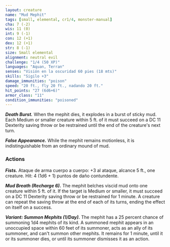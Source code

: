 ```yaml
---
layout: creature
name: "Mud Mephit"
tags: [small, elemental, cr1/4, monster-manual]
cha: 7 (-2)
wis: 11 (0)
int: 9 (-1)
con: 12 (+1)
dex: 12 (+1)
str: 8 (-1)
size: Small elemental
alignment: neutral evil
challenge: "1/4 (50 XP)"
languages: "Aquan, Terran"
senses: "Visión en la oscuridad 60 pies (18 mts)"
skills: "Sigilo +3"
damage_immunities: "poison"
speed: "20 ft., fly 20 ft., nadando 20 ft."
hit_points: "27 (6d6+6)"
armor_class: "11"
condition_immunities: "poisoned"
---
```


***Death Burst.*** When the mephit dies, it explodes in a burst of sticky mud. Each Medium or smaller creature within 5 ft. of it must succeed on a DC 11 Dexterity saving throw or be restrained until the end of the creature's next turn.

***False Appearance.*** While the mephit remains motionless, it is indistinguishable from an ordinary mound of mud.

### Actions

***Fists.*** Ataque de arma cuerpo a cuerpo: +3 al ataque, alcance 5 ft., one creature. Hit: 4 (1d6 + 1) puntos de daño contundente.

***Mud Breath (Recharge 6).*** The mephit belches viscid mud onto one creature within 5 ft. of it. If the target is Medium or smaller, it must succeed on a DC 11 Dexterity saving throw or be restrained for 1 minute. A creature can repeat the saving throw at the end of each of its turns, ending the effect on itself on a success.

***Variant: Summon Mephits (1/Day).*** The mephit has a 25 percent chance of summoning 1d4 mephits of its kind. A summoned mephit appears in an unoccupied space within 60 feet of its summoner, acts as an ally of its summoner, and can't summon other mephits. It remains for 1 minute, until it or its summoner dies, or until its summoner dismisses it as an action.